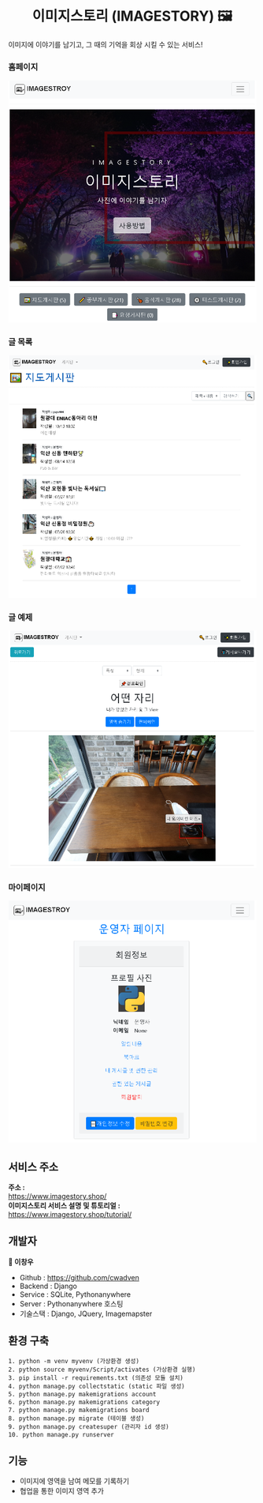 <h1 align="center">이미지스토리 (IMAGESTORY) 🖼</h1>

이미지에 이야기를 남기고, 그 때의 기억을 회상 시킬 수 있는 서비스!

### 홈페이지
<p>
<img alt="imagestory" src="https://github.com/cwadven/imagestory_site/blob/master/asset/imagestory_page.png?raw=true"/>
</p>

### 글 목록
<p>
<img alt="imagestory" src="https://github.com/cwadven/imagestory_site/blob/master/asset/imagestory_example2.png?raw=true"/>
</p>

### 글 예제
<p>
<img alt="imagestory" src="https://github.com/cwadven/imagestory_site/blob/master/asset/imagestory_example1.png?raw=true"/>
</p>

### 마이페이지
<p>
<img alt="imagestory" src="https://github.com/cwadven/imagestory_site/blob/master/asset/imagestory_example3.png?raw=true"/>
</p>

## 서비스 주소
**주소 :**<br>
https://www.imagestory.shop/
<br>
**이미지스토리 서비스 설명 및 튜토리얼 :**<br>
https://www.imagestory.shop/tutorial/

## 개발자

**👤 이창우**

- Github : https://github.com/cwadven
- Backend : Django
- Service : SQLite, Pythonanywhere
- Server : Pythonanywhere 호스팅
- 기술스택 : Django, JQuery, Imagemapster

## 환경 구축

~~~
1. python -m venv myvenv (가상환경 생성)
2. python source myvenv/Script/activates (가상환경 실행)
3. pip install -r requirements.txt (의존성 모듈 설치)
4. python manage.py collectstatic (static 파일 생성)
5. python manage.py makemigrations account
6. python manage.py makemigrations category
7. python manage.py makemigrations board
8. python manage.py migrate (테이블 생성)
9. python manage.py createsuper (관리자 id 생성)
10. python manage.py runserver
~~~

## 기능

- 이미지에 영역을 남여 메모를 기록하기
- 협업을 통한 이미지 영역 추가